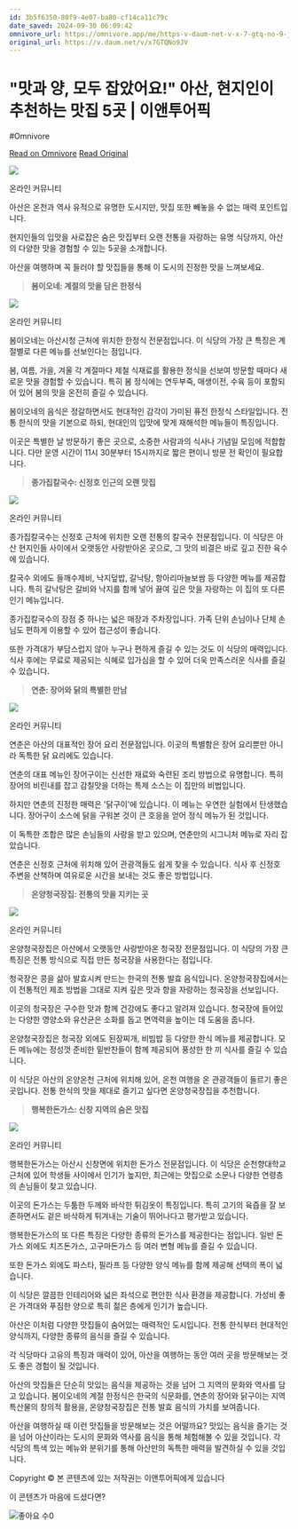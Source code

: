```yaml
---
id: 3b5f6350-80f9-4e07-ba80-cf14ca11c79c
date_saved: 2024-09-30 06:09:42
omnivore_url: https://omnivore.app/me/https-v-daum-net-v-x-7-gtq-no-9-jv-1923f9e0678
original_url: https://v.daum.net/v/x7GTQNo9JV
---
```


# "맛과 양, 모두 잡았어요!" 아산, 현지인이 추천하는 맛집 5곳 | 이앤투어픽
#Omnivore
 
[Read on Omnivore](https://omnivore.app/me/https-v-daum-net-v-x-7-gtq-no-9-jv-1923f9e0678)
[Read Original](https://v.daum.net/v/x7GTQNo9JV)
 
![](https://proxy-prod.omnivore-image-cache.app/658x0,s5_jMj4Hk39nc_zsESrjECoESHrqqCdXHcoOtOGK0wRc/https://img1.daumcdn.net/thumb/R658x0.q70/?fname=https://t1.daumcdn.net/news/202409/23/entourpick/20240923133002360bmxv.jpg)

 온라인 커뮤니티

아산은 온천과 역사 유적으로 유명한 도시지만, 맛집 또한 빼놓을 수 없는 매력 포인트입니다.

현지인들의 입맛을 사로잡은 숨은 맛집부터 오랜 전통을 자랑하는 유명 식당까지, 아산의 다양한 맛을 경험할 수 있는 5곳을 소개합니다.

아산을 여행하며 꼭 들러야 할 맛집들을 통해 이 도시의 진정한 맛을 느껴보세요.

> **봄이오네: 계절의 맛을 담은 한정식** 

![](https://proxy-prod.omnivore-image-cache.app/658x0,shBSkCC_F5fxWIrJpJCxyrPA4WNyuoZyGj-IxvoWb1Nc/https://img1.daumcdn.net/thumb/R658x0.q70/?fname=https://t1.daumcdn.net/news/202409/23/entourpick/20240923133002510lujt.jpg)

 온라인 커뮤니티

봄이오네는 아산시청 근처에 위치한 한정식 전문점입니다. 이 식당의 가장 큰 특징은 계절별로 다른 메뉴를 선보인다는 점입니다.

봄, 여름, 가을, 겨울 각 계절마다 제철 식재료를 활용한 정식을 선보여 방문할 때마다 새로운 맛을 경험할 수 있습니다. 특히 봄 정식에는 연두부죽, 매생이전, 수육 등이 포함되어 있어 봄의 맛을 온전히 즐길 수 있습니다.

봄이오네의 음식은 정갈하면서도 현대적인 감각이 가미된 퓨전 한정식 스타일입니다. 전통 한식의 맛을 기본으로 하되, 현대인의 입맛에 맞게 재해석한 메뉴들이 특징입니다.

이곳은 특별한 날 방문하기 좋은 곳으로, 소중한 사람과의 식사나 기념일 모임에 적합합니다. 다만 운영 시간이 11시 30분부터 15시까지로 짧은 편이니 방문 전 확인이 필요합니다.

> **종가집칼국수: 신정호 인근의 오랜 맛집** 

![](https://proxy-prod.omnivore-image-cache.app/658x0,sZqyyiPdI-uWaDXk3YO9th62wFenPXSYZXL5i4e-HqpA/https://img2.daumcdn.net/thumb/R658x0.q70/?fname=https://t1.daumcdn.net/news/202409/23/entourpick/20240923133002697grqm.jpg)

 온라인 커뮤니티

종가집칼국수는 신정호 근처에 위치한 오랜 전통의 칼국수 전문점입니다. 이 식당은 아산 현지인들 사이에서 오랫동안 사랑받아온 곳으로, 그 맛의 비결은 바로 깊고 진한 육수에 있습니다.

칼국수 외에도 들깨수제비, 낙지덮밥, 갈낙탕, 항아리마늘보쌈 등 다양한 메뉴를 제공합니다. 특히 갈낙탕은 갈비와 낙지를 함께 넣어 끓여 깊은 맛을 자랑하는 이 집의 또 다른 인기 메뉴입니다.

종가집칼국수의 장점 중 하나는 넓은 매장과 주차장입니다. 가족 단위 손님이나 단체 손님도 편하게 이용할 수 있어 접근성이 좋습니다.

또한 가격대가 부담스럽지 않아 누구나 편하게 즐길 수 있는 것도 이 식당의 매력입니다. 식사 후에는 무료로 제공되는 식혜로 입가심을 할 수 있어 더욱 만족스러운 식사를 즐길 수 있습니다.

> **연춘: 장어와 닭의 특별한 만남** 

![](https://proxy-prod.omnivore-image-cache.app/658x0,stwHYvJ_XFvsbeltZqTV87miDWetTVjgVVN9ENXx0yAk/https://img2.daumcdn.net/thumb/R658x0.q70/?fname=https://t1.daumcdn.net/news/202409/23/entourpick/20240923133002847pubi.jpg)

 온라인 커뮤니티

연춘은 아산의 대표적인 장어 요리 전문점입니다. 이곳의 특별함은 장어 요리뿐만 아니라 독특한 닭 요리에도 있습니다.

연춘의 대표 메뉴인 장어구이는 신선한 재료와 숙련된 조리 방법으로 유명합니다. 특히 장어의 비린내를 잡고 감칠맛을 더하는 특제 소스는 이 집만의 비법입니다.

하지만 연춘의 진정한 매력은 '닭구이'에 있습니다. 이 메뉴는 우연한 실험에서 탄생했습니다. 장어구이 소스에 닭을 구워본 것이 큰 호응을 얻어 정식 메뉴가 된 것입니다.

이 독특한 조합은 많은 손님들의 사랑을 받고 있으며, 연춘만의 시그니처 메뉴로 자리 잡았습니다.

연춘은 신정호 근처에 위치해 있어 관광객들도 쉽게 찾을 수 있습니다. 식사 후 신정호 주변을 산책하며 여유로운 시간을 보내는 것도 좋은 방법입니다.

> **온양청국장집: 전통의 맛을 지키는 곳** 

![](https://proxy-prod.omnivore-image-cache.app/658x0,sBMa3dvT_RDumCB9gc8KDME0Xzc_kmldcifX36lsHFVU/https://img1.daumcdn.net/thumb/R658x0.q70/?fname=https://t1.daumcdn.net/news/202409/23/entourpick/20240923133002996rnnj.jpg)

 온라인 커뮤니티

온양청국장집은 아산에서 오랫동안 사랑받아온 청국장 전문점입니다. 이 식당의 가장 큰 특징은 전통 방식으로 직접 만든 청국장을 사용한다는 점입니다.

청국장은 콩을 삶아 발효시켜 만드는 한국의 전통 발효 음식입니다. 온양청국장집에서는 이 전통적인 제조 방법을 그대로 지켜 깊은 맛과 향을 자랑하는 청국장을 선보입니다.

이곳의 청국장은 구수한 맛과 함께 건강에도 좋다고 알려져 있습니다. 청국장에 들어있는 다양한 영양소와 유산균은 소화를 돕고 면역력을 높이는 데 도움을 줍니다.

온양청국장집은 청국장 외에도 된장찌개, 비빔밥 등 다양한 한식 메뉴를 제공합니다. 모든 메뉴에는 정성껏 준비한 밑반찬들이 함께 제공되어 풍성한 한 끼 식사를 즐길 수 있습니다.

이 식당은 아산의 온양온천 근처에 위치해 있어, 온천 여행을 온 관광객들이 들르기 좋은 곳입니다. 전통 한식의 맛을 제대로 즐기고 싶다면 온양청국장집을 추천합니다.

> **행복한돈가스: 신창 지역의 숨은 맛집** 

![](https://proxy-prod.omnivore-image-cache.app/658x0,siEKWtbVrSTrtu7zmf4Sw-P6Cpfn1FFIp3P2ZztEqnQc/https://img3.daumcdn.net/thumb/R658x0.q70/?fname=https://t1.daumcdn.net/news/202409/23/entourpick/20240923133003146duia.jpg)

 온라인 커뮤니티

행복한돈가스는 아산시 신창면에 위치한 돈가스 전문점입니다. 이 식당은 순천향대학교 근처에 있어 학생들 사이에서 인기가 높지만, 최근에는 맛집으로 소문나 다양한 연령층의 손님들이 찾고 있습니다.

이곳의 돈가스는 두툼한 두께와 바삭한 튀김옷이 특징입니다. 특히 고기의 육즙을 잘 보존하면서도 겉은 바삭하게 튀겨내는 기술이 뛰어나다고 평가받고 있습니다.

행복한돈가스의 또 다른 특징은 다양한 종류의 돈가스를 제공한다는 점입니다. 일반 돈가스 외에도 치즈돈가스, 고구마돈가스 등 여러 변형 메뉴를 즐길 수 있습니다.

또한 돈가스 외에도 파스타, 필라프 등 다양한 양식 메뉴를 함께 제공해 선택의 폭이 넓습니다.

이 식당은 깔끔한 인테리어와 넓은 좌석으로 편안한 식사 환경을 제공합니다. 가성비 좋은 가격대와 푸짐한 양으로 특히 젊은 층에게 인기가 높습니다.

아산은 이처럼 다양한 맛집들이 숨어있는 매력적인 도시입니다. 전통 한식부터 현대적인 양식까지, 다양한 종류의 음식을 즐길 수 있습니다.

각 식당마다 고유의 특징과 매력이 있어, 아산을 여행하는 동안 여러 곳을 방문해보는 것도 좋은 경험이 될 것입니다.

아산의 맛집들은 단순히 맛있는 음식을 제공하는 것을 넘어 그 지역의 문화와 역사를 담고 있습니다. 봄이오네의 계절 한정식은 한국의 식문화를, 연춘의 장어와 닭구이는 지역 특산물의 창의적 활용을, 온양청국장집은 전통 발효 음식의 가치를 보여줍니다.

아산을 여행하실 때 이런 맛집들을 방문해보는 것은 어떨까요? 맛있는 음식을 즐기는 것을 넘어 아산이라는 도시의 문화와 역사를 음식을 통해 체험해볼 수 있을 것입니다. 각 식당의 특색 있는 메뉴와 분위기를 통해 아산만의 독특한 매력을 발견하실 수 있을 것입니다.

Copyright © 본 콘텐츠에 있는 저작권는 이앤투어픽에게 있습니다

이 콘텐츠가 마음에 드셨다면?

![](https://proxy-prod.omnivore-image-cache.app/0x0,s_Wf9YSyw6O_OJy3yotaMmXHM23mvOMH7lMtrzavicUM/https://t1.daumcdn.net/media/common/contentsview_2024/ico_contents.svg)좋아요 수0